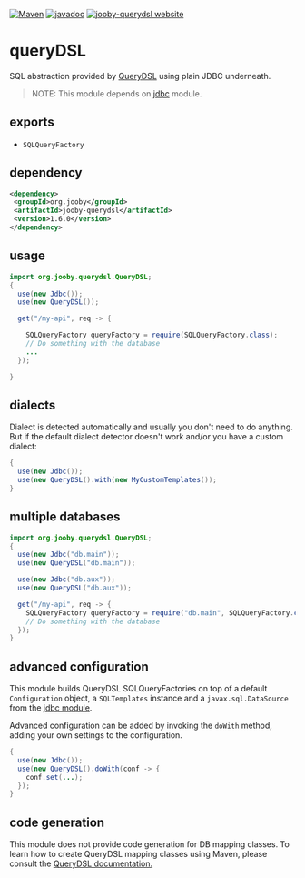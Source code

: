 [![Maven](https://img.shields.io/maven-metadata/v/http/central.maven.org/maven2/org/jooby/jooby-querydsl/maven-metadata.xml.svg)](http://mvnrepository.com/artifact/org.jooby/jooby-querydsl/1.6.0)
[![javadoc](https://javadoc.io/badge/org.jooby/jooby-querydsl.svg)](https://javadoc.io/doc/org.jooby/jooby-querydsl/1.6.0)
[![jooby-querydsl website](https://img.shields.io/badge/jooby-querydsl-brightgreen.svg)](http://jooby.org/doc/querydsl)
# queryDSL

SQL abstraction provided by <a href="http://www.querydsl.com">QueryDSL</a> using plain JDBC underneath.

> NOTE: This module depends on [jdbc](https://github.com/jooby-project/jooby/tree/master/jooby-jdbc) module.

## exports

* ```SQLQueryFactory```

## dependency

```xml
<dependency>
 <groupId>org.jooby</groupId>
 <artifactId>jooby-querydsl</artifactId>
 <version>1.6.0</version>
</dependency>
```

## usage

```java
import org.jooby.querydsl.QueryDSL;
{
  use(new Jdbc());
  use(new QueryDSL());

  get("/my-api", req -> {

    SQLQueryFactory queryFactory = require(SQLQueryFactory.class);
    // Do something with the database
    ...
  });

}
```

## dialects

Dialect is detected automatically and usually you don't need to do anything. But if the default dialect detector doesn't work and/or you have a custom dialect:

```java
{
  use(new Jdbc());
  use(new QueryDSL().with(new MyCustomTemplates());
}
```

## multiple databases

```java
import org.jooby.querydsl.QueryDSL;
{
  use(new Jdbc("db.main"));
  use(new QueryDSL("db.main"));

  use(new Jdbc("db.aux"));
  use(new QueryDSL("db.aux"));

  get("/my-api", req -> {
    SQLQueryFactory queryFactory = require("db.main", SQLQueryFactory.class);
    // Do something with the database
  });
}
```

## advanced configuration

This module builds QueryDSL SQLQueryFactories on top of a default ```Configuration``` object, a ```SQLTemplates``` instance and a ```javax.sql.DataSource``` from the [jdbc module](/doc/jdbc).

Advanced configuration can be added by invoking the ```doWith``` method, adding your own settings to the configuration.

```java
{
  use(new Jdbc());
  use(new QueryDSL().doWith(conf -> {
    conf.set(...);
  });
}
```

## code generation

This module does not provide code generation for DB mapping classes. To learn how to create QueryDSL mapping classes using Maven, please consult the <a href="http://www.querydsl.com/static/querydsl/latest/reference/html_single/#d0e725">QueryDSL documentation.</a>
